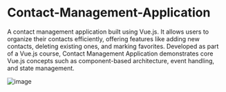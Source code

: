 # Contact-Management-Application


A contact management application built using Vue.js. It allows users to organize their contacts efficiently, offering features like adding new contacts, deleting existing ones, and marking favorites. Developed as part of a Vue.js course, Contact Management Application demonstrates core Vue.js concepts such as component-based architecture, event handling, and state management.


![image](https://github.com/DimitraKonstantinidou/Contact-Management-Application/assets/147081941/cbf87956-7243-44a4-8514-bb85a72c293a)
